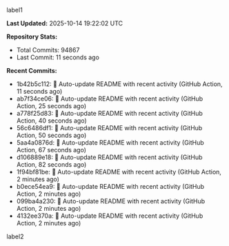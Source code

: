 
label1 
<!-- ACTIVITY_START -->
**Last Updated:** 2025-10-14 19:22:02 UTC

**Repository Stats:**
- Total Commits: 94867
- Last Commit: 11 seconds ago

**Recent Commits:**
- 1b42b5c112: 🤖 Auto-update README with recent activity (GitHub Action, 11 seconds ago)
- ab7f34ce06: 🤖 Auto-update README with recent activity (GitHub Action, 25 seconds ago)
- a778f25d83: 🤖 Auto-update README with recent activity (GitHub Action, 40 seconds ago)
- 56c6486df1: 🤖 Auto-update README with recent activity (GitHub Action, 50 seconds ago)
- 5aa4a0876d: 🤖 Auto-update README with recent activity (GitHub Action, 67 seconds ago)
- d106889e18: 🤖 Auto-update README with recent activity (GitHub Action, 82 seconds ago)
- 1f94bf81be: 🤖 Auto-update README with recent activity (GitHub Action, 2 minutes ago)
- b0ece54ea9: 🤖 Auto-update README with recent activity (GitHub Action, 2 minutes ago)
- 099ba4a230: 🤖 Auto-update README with recent activity (GitHub Action, 2 minutes ago)
- 4132ee370a: 🤖 Auto-update README with recent activity (GitHub Action, 2 minutes ago)
<!-- ACTIVITY_END -->

label2
